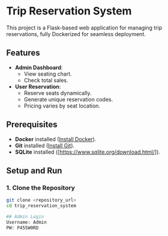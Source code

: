 # Trip Reservation System

This project is a Flask-based web application for managing trip reservations, fully Dockerized for seamless deployment.

## Features
- **Admin Dashboard**:
  - View seating chart.
  - Check total sales.
- **User Reservation**:
  - Reserve seats dynamically.
  - Generate unique reservation codes.
  - Pricing varies by seat location.

## Prerequisites
- **Docker** installed ([Install Docker](https://www.docker.com/)).
- **Git** installed ([Install Git](https://git-scm.com/)).
- **SQLite** installed ([https://www.sqlite.org/download.html/]).

## Setup and Run

### 1. Clone the Repository
```bash
git clone <repository_url>
cd trip_reservation_system

## Admin Login
Username: Admin
PW: P455W0RD
